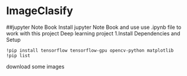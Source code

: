 # ImageClasify
##jupyter Note Book
Install jupyter Note Book and use 
use .ipynb file to work with this project Deep learning project
1.Install Dependencies and Setup
```
!pip install tensorflow tensorflow-gpu opencv-python matplotlib
!pip list
```
download some images 


